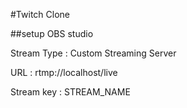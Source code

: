 #Twitch Clone

##setup OBS studio

Stream Type : Custom Streaming Server

URL : rtmp://localhost/live

Stream key : STREAM_NAME
